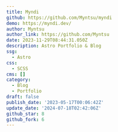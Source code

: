 ```yaml
---
title: Myndi
github: https://github.com/Myntsu/myndi
demo: https://myndi.dev/
author: Myntsu
author_link: https://github.com/Myntsu
date: 2023-11-29T08:44:31.050Z
description: Astro Portfolio & Blog
ssg:
  - Astro
css:
  - SCSS
cms: []
category:
  - Blog
  - Portfolio
draft: false
publish_date: '2023-05-17T00:06:42Z'
update_date: '2024-07-18T02:42:06Z'
github_star: 8
github_fork: 6
---
```

